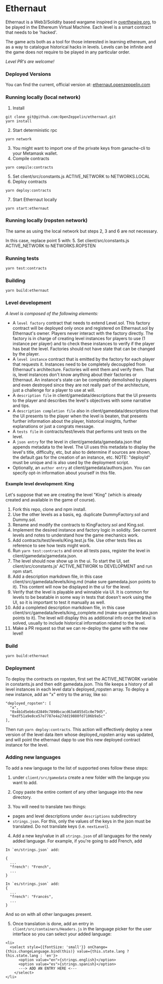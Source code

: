 # Ethernaut

<p>Ethernaut is a Web3/Solidity based wargame inspired in <a href="https://overthewire.org" target="_blank" rel="noopener noreferrer">overthewire.org</a>, to be played in the Ethereum Virtual Machine. Each level is a smart contract that needs to be 'hacked'.</p>

The game acts both as a tool for those interested in learning ethereum, and as a way to catalogue historical hacks in levels. Levels can be infinite and the game does not require to be played in any particular order.

*Level PR's are welcome!*

### Deployed Versions

You can find the current, official version at:
[ethernaut.openzeppelin.com](https://ethernaut.openzeppelin.com)

### Running locally (local network)

1. Install
```
git clone git@github.com:OpenZeppelin/ethernaut.git
yarn install
```
2. Start deterministic rpc
```
yarn network
```
3. You might want to import one of the private keys from ganache-cli to your Metamask wallet.
4. Compile contracts
```
yarn compile:contracts
```
5. Set client/src/constants.js ACTIVE_NETWORK to NETWORKS.LOCAL
6. Deploy contracts
```
yarn deploy:contracts
```
7. Start Ethernaut locally
```
yarn start:ethernaut
```

### Running locally (ropsten network)

The same as using the local network but steps 2, 3 and 6 are not necessary.

In this case, replace point 5 with:
5. Set client/src/constants.js ACTIVE_NETWORK to NETWORKS.ROPSTEN

### Running tests

```
yarn test:contracts
```

### Building

```
yarn build:ethernaut
```

### Level development

*A level is composed of the following elements:*

* A `level factory` contract that needs to extend Level.sol. This factory contract will be deployed only once and registered on Ethernaut.sol by Ethernaut's owner. Players never interact with the factory directly. The factory is in charge of creating level instances for players to use (1 instance per player) and to check these instances to verify if the player has beat the level. Factories should not have state that can be changed by the player.
* A `level instance` contract that is emitted by the factory for each player that requests it. Instances need to be completely decouppled from Ethernaut's architecture. Factories will emit them and verify them. That is, level instances don't know anything about their factories or Ethernaut. An instance's state can be completely demolished by players and even destroyed since they are not really part of the architecture, just a challenge for a player to use at will.
* A `description file` in client/gamedata/descriptions that the UI presents to the player and describes the level's objectives with some narrative and tips.
* A `description completion file` also in client/gamedata/descriptions that the UI presents to the player when the level is beaten, that presents further information about the player, historical insights, further explanations or just a congrats message.
* A `tests file` in contracts/test/levels that performs unit tests on the level.
* A `json entry` for the level in client/gamedata/gamedata.json that appends metadata to the level. The UI uses this metadata to display the level's title, difficulty, etc, but also to determine if sources are shown, the default gas for the creation of an instance, etc. NOTE: "deployId" must be unique and is also used by the deployment script.
* Optionally, an `author entry` at client/gamedata/authors.json. You can specify opt-in information about yourself in this file.

#### Example level development: King

Let's suppose that we are creating the level "King" (which is already created and available in the game of course).

1. Fork this repo, clone and npm install.
2. Use the other levels as a basis, eg. duplicate DummyFactory.sol and Dummy.sol.
3. Rename and modify the contracts to KingFactory.sol and King.sol.
4. Implement the desired instance and factory logic in solidity. See current levels and notes to understand how the game mechanics work.
5. Add contracts/test/levels/King.test.js file. Use other tests files as reference to see how tests might work.
6. Run `yarn test:contracts` and once all tests pass, register the level in client/gamedata/gamedata.json.
7. The level should now show up in the ui. To start the UI, set client/src/constants.js' ACTIVE_NETWORK to DEVELOPMENT and run npm start.
8. Add a description markdown file, in this case client/src/gamedata/levels/king.md (make sure gamedata.json points to it). This content will now be displayed in the ui for the level.
9. Verify that the level is playable and winnable via UI. It is common for levels to be beatable in some way in tests that doesn't work using the UI, so it is important to test it manually as well.
10. Add a completed description markdown file, in this case client/src/gamedata/levels/king_complete.md (make sure gamedata.json points to it). The level will display this as additional info once the level is solved, usually to include historical information related to the level.
11. Make a PR request so that we can re-deploy the game with the new level!

### Build

 ```
 yarn build:ethernaut
 ```

### Deployment

To deploy the contracts on ropsten, first set the ACTIVE_NETWORK variable in constants.js and then edit gamedata.json. This file keeps a history of all level instances in each level data's deployed_ropsten array. To deploy a new instance, add an "x" entry to the array, like so:

```
"deployed_ropsten": [
  "x",
  "0x4b1d5eb6cd2849c7890bcacd63a6855d1c0e79d5",
  "0xdf51a9e8ce57e7787e4a27dd19880fd7106b9a5c"
],
```

Then run `yarn deploy:contracts`. This action will effectively deploy a new version of the level data item whose deployed_ropsten array was updated, and will point the ethernaut dapp to use this new deployed contract instance for the level.

### Adding new languages

To add a new language to the list of supported ones follow these steps:

1. under `client/src/gamedata` create a new folder with the languge you want to add. 

2. Copy paste the entire content of any other language into the new directory.

3. You will need to translate two things:
  - pages and level descriptions under `descriptions` subdirectory
  - `strings.json`. For this, only the values of the keys in the json must be translated. Do not translate keys (i.e. `nextLevel`).

4. Add a new key/value in all `strings.json` of all languages for the newly added language. For example, if you're going to add French, add

```
In `en/strings.json` add:

{
  ...
  "french": "French",
  ...
}

In `es/strings.json` add:
{
  ...
  "french": "Francés",
  ...
}
```
And so on with all other languages present.

5. Once translation is done, add an entry in `client/src/containers/Headers.js` in the language picker for the user interface so you can select your added language:

```
<li>
  <select style={{fontSize: 'small'}} onChange={this.changeLanguage.bind(this)} value={this.state.lang ? this.state.lang : 'en'}>
      <option value="en">{strings.english}</option>
      <option value="es">{strings.spanish}</option>
      ---> ADD AN ENTRY HERE <---
    </select>
</li>
```
